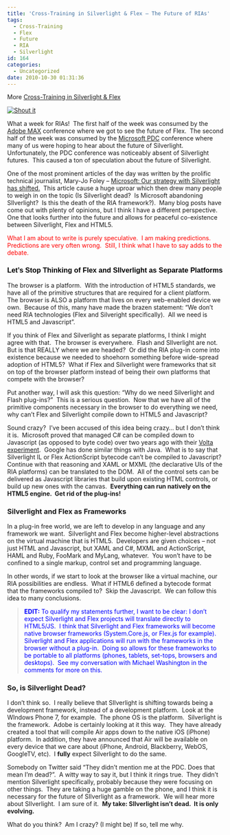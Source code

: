 ```yaml
---
title: 'Cross-Training in Silverlight & Flex – The Future of RIAs'
tags:
  - Cross-Training
  - Flex
  - Future
  - RIA
  - Silverlight
id: 164
categories:
  - Uncategorized
date: 2010-10-30 01:31:36
---
```


More [Cross-Training in Silverlight &amp; Flex](http://houseofbilz.com/archives/2010/10/24/cross-training-in-silverlight-vs-flex/)

[![Shout it](http://dotnetshoutout.com/image.axd?url=http%3A%2F%2Fhouseofbilz.com%2Farchives%2F2010%2F10%2F30%2Fcross-training-in-silverlight-flex-the-future-of-rias%2F)](http://dotnetshoutout.com/Cross-Training-in-Silverlight-Flex-The-Future-of-RIAs)

What a week for RIAs!&#160; The first half of the week was consumed by the [Adobe MAX](http://max.adobe.com/) conference where we got to see the future of Flex.&#160; The second half of the week was consumed by the [Microsoft PDC](http://player.microsoftpdc.com/session) conference where many of us were hoping to hear about the future of Silverlight.&#160; Unfortunately, the PDC conference was noticeably absent of Silverlight futures.&#160; This caused a ton of speculation about the future of Silverlight.&#160; 

One of the most prominent articles of the day was written by the prolific technical journalist, Mary-Jo Foley – [Microsoft: Our strategy with Silverlight has shifted.](http://www.zdnet.com/blog/microsoft/microsoft-our-strategy-with-silverlight-has-shifted/7834)&#160; This article cause a huge uproar which then drew many people to weigh in on the topic (Is Silverlight dead?&#160; Is Microsoft abandoning SIlverlight?&#160; Is this the death of the RIA framework?).&#160; Many blog posts have come out with plenty of opinions, but I think I have a different perspective.&#160; One that looks further into the future and allows for peaceful co-existence between Silverlight, Flex and HTML5.

<font color="#ff0000">What I am about to write is purely speculative.&#160; I am making predictions. Predictions are very often wrong.&#160; Still, I think what I have to say adds to the debate.</font>

### <font color="#000000" face="Arial">Let’s Stop Thinking of Flex and SIlverlight as Separate Platforms</font>

The browser is a platform.&#160; With the introduction of HTML5 standards, we have all of the primitive structures that are required for a client platform.&#160; The browser is ALSO a platform that lives on every web-enabled device we own.&#160; Because of this, many have made the brazen statement: “We don’t need RIA technologies (Flex and Silveright specifically).&#160; All we need is HTML5 and Javascript”.&#160; 

If you think of Flex and Silverlight as separate platforms, I think I might agree with that.&#160; The browser is everywhere.&#160; Flash and SIlverlight are not.&#160; But is that REALLY where we are headed?&#160; Or did the RIA plug-in come into existence because we needed to shoehorn something before wide-spread adoption of HTML5?&#160; What if Flex and Silverlight were frameworks that sit on top of the browser platform instead of being their own platforms that compete with the browser?

Put another way, I will ask this question: “Why do we need Silverlight and Flash plug-ins?”&#160; This is a serious question.&#160; Now that we have all of the primitive components necessary in the browser to do everything we need, why can’t Flex and Silverlight compile down to HTML5 and Javascript?

Sound crazy?&#160; I’ve been accused of this idea being crazy… but I don’t think it is.&#160; Microsoft proved that managed C# can be compiled down to Javascript (as opposed to byte code) over two years ago with their [Volta experiment](http://en.wikipedia.org/wiki/Microsoft_Live_Labs_Volta).&#160; Google has done similar things with Java.&#160; What is to say that Silverlight IL or Flex ActionScript bytecode can’t be compiled to Javascript?&#160; Continue with that reasoning and XAML or MXML (the declarative UIs of the RIA platforms) can be translated to the DOM.&#160; All of the control sets can be delivered as Javascript libraries that build upon existing HTML controls, or build up new ones with the canvas.&#160; **Everything can run natively on the HTML5 engine.&#160; Get rid of the plug-ins!**

### Silverlight and Flex as Frameworks

In a plug-in free world, we are left to develop in any language and any framework we want.&#160; Silverlight and Flex become higher-level abstractions on the virtual machine that is HTML5.&#160; Developers are given choices – not just HTML and Javascript, but XAML and C#, MXML and ActionScript, HAML and Ruby, FooMark and MyLang, whatever.&#160; You won’t have to be confined to a single markup, control set and programming language.

In other words, if we start to look at the browser like a virtual machine, our RIA possibilities are endless.&#160; What if HTML6 defined a bytecode format that the frameworks compiled to?&#160; Skip the Javascript.&#160; We can follow this idea to many conclusions.
  > <font color="#0000ff">**EDIT:** To qualify my statements further, I want to be clear: I don’t expect Silverlight and Flex projects will translate directly to HTML5/JS.&#160; I think that Silverlight and Flex frameworks will become native browser frameworks (System.Core.js, or Flex.js for example).&#160; Silverlight and Flex applications will run with the frameworks in the browser without a plug-in.&#160; Doing so allows for these frameworks to be portable to all platforms (phones, tablets, set-tops, browsers and desktops).&#160; See my conversation with Michael Washington in the comments for more on this. </font>  

### So, is Silverlight Dead?

I don’t think so.&#160; I really believe that SIlverlight is shifting towards being a development framework, instead of a development platform.&#160; Look at the WIndows Phone 7, for example.&#160; The phone OS is the platform.&#160; Silverlight is the framework.&#160; Adobe is certainly looking at it this way.&#160; They have already created a tool that will compile Air apps down to the native iOS (iPhone) platform.&#160; In addition, they have announced that Air will be available on every device that we care about (iPhone, Android, Blackberry, WebOS, GoogleTV, etc).&#160; I **fully** expect Silverlight to do the same.

Somebody on Twitter said “They didn’t mention me at the PDC. Does that mean I’m dead?”.&#160; A witty way to say it, but I think it rings true.&#160; They didn’t mention Silverlight specifically, probably because they were focusing on other things.&#160; They are taking a huge gamble on the phone, and I think it is necessary for the future of SIlverlight as a framework.&#160; We will hear more about SIlverlight.&#160; I am sure of it.&#160; **My take: SIlverlight isn’t dead.&#160; It is only evolving.**

What do you think?&#160; Am I crazy? (I might be) If so, tell me why.&#160; 